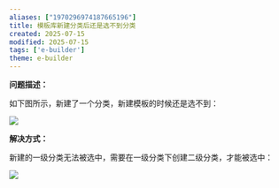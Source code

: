 ```yaml
---
aliases: ["1970296974187665196"]
title: 模板库新建分类后还是选不到分类
created: 2025-07-15
modified: 2025-07-15
tags: ['e-builder']
theme: e-builder
---
```


**问题描述：**

如下图所示，新建了一个分类，新建模板的时候还是选不到：

![](740e4bfd638efa5996f7248114802984.jpg)

**解决方式：**

新建的一级分类无法被选中，需要在一级分类下创建二级分类，才能被选中：

![](a244b249d283d520e13dd674838114c8.jpg)